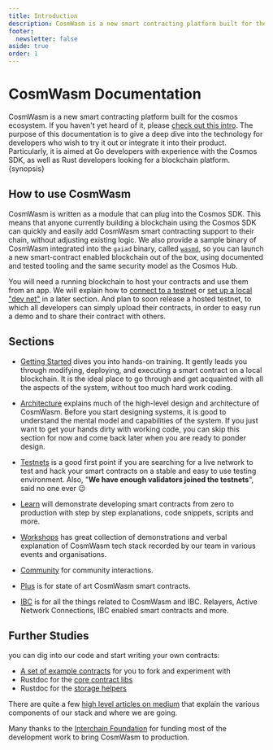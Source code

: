 ```yaml
---
title: Introduction
description: CosmWasm is a new smart contracting platform built for the cosmos ecosystem.
footer:
  newsletter: false
aside: true
order: 1
---
```


# CosmWasm Documentation

CosmWasm is a new smart contracting platform built for the cosmos ecosystem. If you haven't yet heard of it, please [check out this intro](https://blog.cosmos.network/announcing-the-launch-of-cosmwasm-cc426ab88e12). The purpose of this documentation is to give a deep dive into the technology for developers who wish to try it out or integrate it into their product. Particularly, it is aimed at Go developers with experience with the Cosmos SDK, as well as Rust developers looking for a blockchain platform. {synopsis}

## How to use CosmWasm

CosmWasm is written as a module that can plug into the Cosmos SDK. This means that anyone currently building a blockchain using the Cosmos SDK can quickly and easily add CosmWasm smart contracting support to their chain, without adjusting existing logic. We also provide a sample binary of CosmWasm integrated into the `gaiad` binary, called [`wasmd`](https://github.com/CosmWasm/wasmd), so you can launch a new smart-contract enabled blockchain out of the box, using documented and tested tooling and the same security model as the Cosmos Hub.

You will need a running blockchain to host your contracts and use them from an app. We will explain how to [connect to a testnet](/getting-started/setting-env.md#setting-up-environment) or [set up a local "dev net"](/getting-started/setting-env.md#run-local-node-optional) in a later section. And plan to soon release a hosted testnet, to which all developers can simply upload their contracts, in order to easy run a demo and to share their contract with others.

## Sections

* [Getting Started](/getting-started/intro.md) dives you into hands-on training. It gently leads you through
modifying, deploying, and executing a smart contract on a local blockchain. It is the ideal place to go through and get acquainted with all the aspects of the system, without too much hard work coding.

* [Architecture](/architecture/multichain.md) explains much of the high-level design and architecture of CosmWasm.
Before you start designing systems, it is good to understand the mental model and capabilities of the system. If you just want to get your hands dirty with working code, you can skip this section for now and come back later when you are ready to ponder design.

* [Testnets](/testnets/build-requirements.md) is a good first point if you are searching for a live
network to test and hack your smart contracts on a stable and easy to use testing environment. Also, "**We have enough validators joined the testnets**", said no one ever 😉

* [Learn](/learn/README.md) will demonstrate developing smart contracts from zero to production with step by step
explanations, code snippets, scripts and more.

* [Workshops](/learn/videos-workshops.md) has great collection of demonstrations and verbal explanation of
  CosmWasm tech stack recorded by our team in various events and organisations.

* [Community](/community/hall-of-fame.md) for community interactions.

* [Plus](/cw-plus/general/overview.md) is for state of art CosmWasm smart contracts.

* [IBC](/ibc/01-overview.md) is for all the things related to CosmWasm and IBC. Relayers, Active Network Connections, IBC enabled
  smart contracts and more.

## Further Studies

you can dig into our code and start writing your own contracts:

* [A set of example contracts](https://github.com/CosmWasm/cosmwasm-examples) for you to fork and experiment with
* Rustdoc for the [core contract libs](https://docs.rs/cosmwasm-std/0.13.1/cosmwasm_std/)
* Rustdoc for the [storage helpers](https://docs.rs/cosmwasm-storage/0.13.1/cosmwasm_storage/)

There are quite a few [high level articles on medium](https://medium.com/confio) that explain the various components of
our stack and where we are going.

Many thanks to the [Interchain Foundation](https://interchain.io/) for funding most of the development work to bring
CosmWasm to production.

